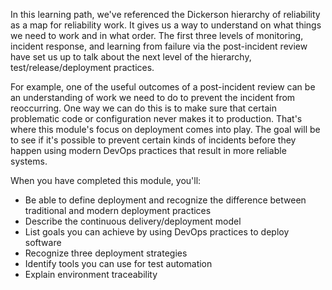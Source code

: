 In this learning path, we've referenced the Dickerson hierarchy of reliability as a map for reliability work. It gives us a way to understand on what things we need to work and in what order. The first three levels of monitoring, incident response, and learning from failure via the post-incident review have set us up to talk about the next level of the hierarchy, test/release/deployment practices. 

For example, one of the useful outcomes of a post-incident review can be an understanding of work we need to do to prevent the incident from reoccurring. One way we can do this is to make sure that certain problematic code or configuration never makes it to production. That's where this module's focus on deployment comes into play. The goal will be to see if it's possible to prevent certain kinds of incidents before they happen using modern DevOps practices that result in more reliable systems.

When you have completed this module, you'll:

- Be able to define deployment and recognize the difference between traditional and modern deployment practices
- Describe the continuous delivery/deployment model
- List goals you can achieve by using DevOps practices to deploy software
- Recognize three deployment strategies
- Identify tools you can use for test automation
- Explain environment traceability
